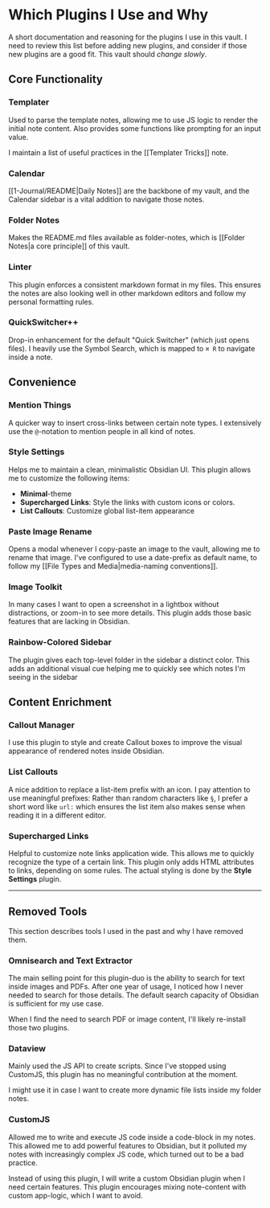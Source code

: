 # Which Plugins I Use and Why

A short documentation and reasoning for the plugins I use in this vault. I need to review this list before adding new plugins, and consider if those new plugins are a good fit. This vault should _change slowly_.

## Core Functionality

### Templater

Used to parse the template notes, allowing me to use JS logic to render the initial note content. Also provides some functions like prompting for an input value.

I maintain a list of useful practices in the [[Templater Tricks]] note.

### Calendar

[[1-Journal/README|Daily Notes]] are the backbone of my vault, and the Calendar sidebar is a vital addition to navigate those notes.

### Folder Notes

Makes the README.md files available as folder-notes, which is [[Folder Notes|a core principle]] of this vault.

### Linter

This plugin enforces a consistent markdown format in my files. This ensures the notes are also looking well in other markdown editors and follow my personal formatting rules.

### QuickSwitcher++

Drop-in enhancement for the default "Quick Switcher" (which just opens files). I heavily use the Symbol Search, which is mapped to `⌘ R` to navigate inside a note.

## Convenience

### Mention Things

A quicker way to insert cross-links between certain note types. I extensively use the `@`-notation to mention people in all kind of notes.

### Style Settings

Helps me to maintain a clean, minimalistic Obsidian UI. This plugin allows me to customize the following items:

- **Minimal**-theme
- **Supercharged Links**: Style the links with custom icons or colors.
- **List Callouts**: Customize global list-item appearance

### Paste Image Rename

Opens a modal whenever I copy-paste an image to the vault, allowing me to rename that image. I've configured to use a date-prefix as default name, to follow my [[File Types and Media|media-naming conventions]].

### Image Toolkit

In many cases I want to open a screenshot in a lightbox without distractions, or zoom-in to see more details. This plugin adds those basic features that are lacking in Obsidian.

### Rainbow-Colored Sidebar

The plugin gives each top-level folder in the sidebar a distinct color. This adds an additional visual cue helping me to quickly see which notes I'm seeing in the sidebar

## Content Enrichment

### Callout Manager

I use this plugin to style and create Callout boxes to improve the visual appearance of rendered notes inside Obsidian.

### List Callouts

A nice addition to replace a list-item prefix with an icon. I pay attention to use meaningful prefixes: Rather than random characters like `§`, I prefer a short word like `url:` which ensures the list item also makes sense when reading it in a different editor.

### Supercharged Links

Helpful to customize note links application wide. This allows me to quickly recognize the type of a certain link. This plugin only adds HTML attributes to links, depending on some rules. The actual styling is done by the **Style Settings** plugin.

---

## Removed Tools

This section describes tools I used in the past and why I have removed them.

### Omnisearch and Text Extractor

The main selling point for this plugin-duo is the ability to search for text inside images and PDFs. After one year of usage, I noticed how I never needed to search for those details. The default search capacity of Obsidian is sufficient for my use case.

When I find the need to search PDF or image content, I'll likely re-install those two plugins.

### Dataview

Mainly used the JS API to create scripts. Since I've stopped using CustomJS, this plugin has no meaningful contribution at the moment.

I might use it in case I want to create more dynamic file lists inside my folder notes.

### CustomJS

Allowed me to write and execute JS code inside a code-block in my notes. This allowed me to add powerful features to Obsidian, but it polluted my notes with increasingly complex JS code, which turned out to be a bad practice.

Instead of using this plugin, I will write a custom Obsidian plugin when I need certain features. This plugin encourages mixing note-content with custom app-logic, which I want to avoid.
